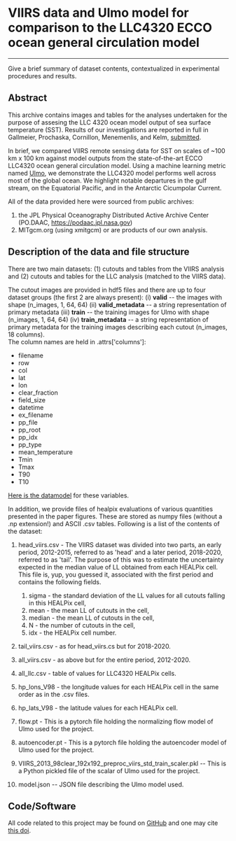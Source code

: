 # VIIRS data and Ulmo model for comparison to the LLC4320 ECCO ocean general circulation model
---

Give a brief summary of dataset contents, contextualized in experimental procedures and results.

## Abstract

This archive contains images and tables for the analyses undertaken for the 
purpose of assesing the LLC 4320 ocean model output of sea surface temperature (SST). Results of our investigations are reported in full in 
Gallmeier, Prochaska, Cornillon, Menemenlis, and Kelm, 
[submitted](https://gmd.copernicus.org/preprints/gmd-2023-39/).

In brief, we compared VIIRS remote sensing data for SST on scales of ~100 km x 100 km
against model outputs from the state-of-the-art ECCO LLC4320 ocean general circulation
model.  Using a machine learning metric named [Ulmo](https://ui.adsabs.harvard.edu/abs/2021RemS...13..744P/abstract), we demonstrate the LLC4320
model performs well across most of the global ocean.  We highlight notable departures
in the gulf stream, on the Equatorial Pacific, and in the Antarctic Cicumpolar Current.

All of the data provided here were sourced from public archives:
  1) the JPL Physical Oceanography Distributed Active Archive Center (PO.DAAC, https://podaac.jpl.nasa.gov)
  2) MITgcm.org (using xmitgcm)
or are products of our own analysis.


## Description of the data and file structure

There are two main datasets: (1) cutouts and tables from the VIIRS analysis
and (2) cutouts and tables for the LLC analysis (matched to the VIIRS data).

The cutout images are provided in hdf5 files and there are up to four dataset
groups (the first 2 are always present): 
 (i) **valid** -- the images with shape (n_images, 1, 64, 64)
(ii) **valid_metadata** -- a string representation of primary metadata
(iii) **train** -- the training images for Ulmo with shape (n_images, 1, 64, 64)
(iv) **train_metadata** -- a string representation of primary metadata for the training images
describing each cutout (n_images, 18 columns).  
The column names are held in .attrs['columns']: 

  * filename 
  * row 
  * col 
  * lat 
  * lon 
  * clear_fraction
  * field_size 
  * datetime 
  * ex_filename 
  * pp_file 
  * pp_root
  * pp_idx 
  * pp_type 
  * mean_temperature 
  * Tmin 
  * Tmax
  * T90 
  * T10

[Here is the datamodel](https://github.com/AI-for-Ocean-Science/ulmo/blob/main/ulmo/defs.py) for these variables. 

In addition, we provide files of healpix evaluations of various
quantities presented in the paper figures.  These are stored as
numpy files (without a .np extension!) and ASCII .csv tables.
Following is a list of the contents of the dataset:

1) head_viirs.csv - The VIIRS dataset was divided into two parts, an early period, 2012-2015, referred to as 'head' and a later period, 2018-2020, referred to as 'tail'. The purpose of this was to estimate the uncertainty expected in the median value of LL obtained from each HEALPix cell. This file is, yup, you guessed it, associated with the first period and contains the following fields. 
    1. sigma - the standard deviation of the LL values for all cutouts falling in this HEALPix cell,
    2.  mean - the mean LL of cutouts in the cell,
    3.  median - the mean LL of cutouts in the cell,
    4.  N - the number of cutouts in the cell,
    5.  idx - the HEALPix cell number.

2) tail_viirs.csv - as for head_viirs.cs but for 2018-2020.
3) all_viirs.csv - as above but for the entire period, 2012-2020.
4) all_llc.csv - table of values for LLC4320 HEALPix cells.
5) hp_lons_V98 - the longitude values for each HEALPix cell in the same order as in the .csv files.
6) hp_lats_V98 - the latitude values for each HEALPix cell.
7) flow.pt - This is a pytorch file holding the normalizing flow model of Ulmo used for the project.
8) autoencoder.pt - This is a pytorch file holding the autoencoder model of Ulmo used for the project.
9) VIIRS_2013_98clear_192x192_preproc_viirs_std_train_scaler.pkl -- This is a Python pickled file of the scalar of Ulmo used for the project.
10) model.json -- JSON file describing the Ulmo model used.

## Code/Software

All code related to this project may be found on 
[GitHub](https://github.com/AI-for-Ocean-Science/ulmo)
and one may cite [this doi](https://doi.org/10.5281/zenodo.7685510).
